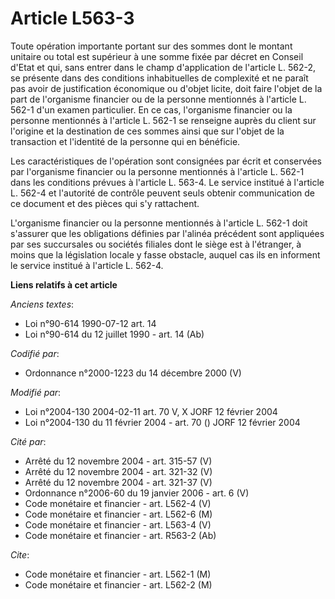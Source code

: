 # Article L563-3

Toute opération importante portant sur des sommes dont le montant unitaire ou total est supérieur à une somme fixée par
décret en Conseil d'Etat et qui, sans entrer dans le champ d'application de l'article L. 562-2, se présente dans des
conditions inhabituelles de complexité et ne paraît pas avoir de justification économique ou d'objet licite, doit faire
l'objet de la part de l'organisme financier ou de la personne mentionnés à l'article L. 562-1 d'un examen particulier. En ce
cas, l'organisme financier ou la personne mentionnés à l'article L. 562-1 se renseigne auprès du client sur l'origine et la
destination de ces sommes ainsi que sur l'objet de la transaction et l'identité de la personne qui en bénéficie.

Les caractéristiques de l'opération sont consignées par écrit et conservées par l'organisme financier ou la personne
mentionnés à l'article L. 562-1 dans les conditions prévues à l'article L. 563-4. Le service institué à l'article L. 562-4 et
l'autorité de contrôle peuvent seuls obtenir communication de ce document et des pièces qui s'y rattachent.

L'organisme financier ou la personne mentionnés à l'article L. 562-1 doit s'assurer que les obligations définies par l'alinéa
précédent sont appliquées par ses succursales ou sociétés filiales dont le siège est à l'étranger, à moins que la législation
locale y fasse obstacle, auquel cas ils en informent le service institué à l'article L. 562-4.

**Liens relatifs à cet article**

_Anciens textes_:

  - Loi n°90-614 1990-07-12 art. 14
  - Loi n°90-614 du 12 juillet 1990 - art. 14 (Ab)

_Codifié par_:

  - Ordonnance n°2000-1223 du 14 décembre 2000 (V)

_Modifié par_:

  - Loi n°2004-130 2004-02-11 art. 70 V, X JORF 12 février 2004
  - Loi n°2004-130 du 11 février 2004 - art. 70 () JORF 12 février 2004

_Cité par_:

  - Arrêté du 12 novembre 2004 - art. 315-57 (V)
  - Arrêté du 12 novembre 2004 - art. 321-32 (V)
  - Arrêté du 12 novembre 2004 - art. 321-37 (V)
  - Ordonnance n°2006-60 du 19 janvier 2006 - art. 6 (V)
  - Code monétaire et financier - art. L562-4 (V)
  - Code monétaire et financier - art. L562-6 (M)
  - Code monétaire et financier - art. L563-4 (V)
  - Code monétaire et financier - art. R563-2 (Ab)

_Cite_:

  - Code monétaire et financier - art. L562-1 (M)
  - Code monétaire et financier - art. L562-2 (M)
